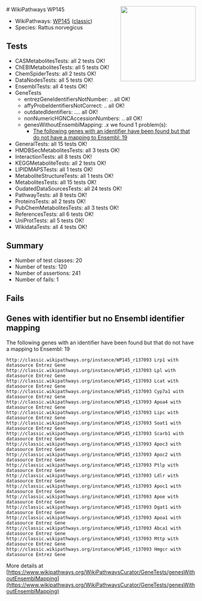 <img style="float: right; width: 200px" src="https://upload.wikimedia.org/wikipedia/commons/thumb/8/83/Wplogo_with_text_500.png/640px-Wplogo_with_text_500.png" />
# WikiPathways WP145

* WikiPathways: [WP145](https://wikipathways.org/pathways/WP145) ([classic](https://classic.wikipathways.org/instance/WP145))
* Species: Rattus norvegicus
## Tests
* CASMetabolitesTests: all 2 tests OK!
* ChEBIMetabolitesTests: all 5 tests OK!
* ChemSpiderTests: all 2 tests OK!
* DataNodesTests: all 5 tests OK!
* EnsemblTests: all 4 tests OK!
* GeneTests
    * entrezGeneIdentifiersNotNumber: .. all OK!
    * affyProbeIdentifiersNotCorrect: .. all OK!
    * outdatedIdentifiers: .... all OK!
    * nonNumericHGNCAccessionNumbers: .. all OK!
    * genesWithoutEnsemblMapping: .x we found 1 problem(s):
        * [The following genes with an identifier have been found but that do not have a mapping to Ensembl: 19](#c4e54316)
* GeneralTests: all 15 tests OK!
* HMDBSecMetabolitesTests: all 3 tests OK!
* InteractionTests: all 8 tests OK!
* KEGGMetaboliteTests: all 2 tests OK!
* LIPIDMAPSTests: all 1 tests OK!
* MetaboliteStructureTests: all 1 tests OK!
* MetabolitesTests: all 15 tests OK!
* OudatedDataSourcesTests: all 24 tests OK!
* PathwayTests: all 8 tests OK!
* ProteinsTests: all 2 tests OK!
* PubChemMetabolitesTests: all 3 tests OK!
* ReferencesTests: all 6 tests OK!
* UniProtTests: all 5 tests OK!
* WikidataTests: all 4 tests OK!


## Summary

* Number of test classes: 20
* Number of tests: 120
* Number of assertions: 241
* Number of fails: 1

## Fails

<a name="c4e54316" />

## Genes with identifier but no Ensembl identifier mapping

The following genes with an identifier have been found but that do not have a mapping to Ensembl: 19
```
http://classic.wikipathways.org/instance/WP145_r137093 Lrp1 with datasource Entrez Gene
http://classic.wikipathways.org/instance/WP145_r137093 Lpl with datasource Entrez Gene
http://classic.wikipathways.org/instance/WP145_r137093 Lcat with datasource Entrez Gene
http://classic.wikipathways.org/instance/WP145_r137093 Cyp7a1 with datasource Entrez Gene
http://classic.wikipathways.org/instance/WP145_r137093 Apoa4 with datasource Entrez Gene
http://classic.wikipathways.org/instance/WP145_r137093 Lipc with datasource Entrez Gene
http://classic.wikipathways.org/instance/WP145_r137093 Soat1 with datasource Entrez Gene
http://classic.wikipathways.org/instance/WP145_r137093 Scarb1 with datasource Entrez Gene
http://classic.wikipathways.org/instance/WP145_r137093 Apoc3 with datasource Entrez Gene
http://classic.wikipathways.org/instance/WP145_r137093 Apoc2 with datasource Entrez Gene
http://classic.wikipathways.org/instance/WP145_r137093 Ptlp with datasource Entrez Gene
http://classic.wikipathways.org/instance/WP145_r137093 Ldlr with datasource Entrez Gene
http://classic.wikipathways.org/instance/WP145_r137093 Apoc1 with datasource Entrez Gene
http://classic.wikipathways.org/instance/WP145_r137093 Apoe with datasource Entrez Gene
http://classic.wikipathways.org/instance/WP145_r137093 Dgat1 with datasource Entrez Gene
http://classic.wikipathways.org/instance/WP145_r137093 Apoa1 with datasource Entrez Gene
http://classic.wikipathways.org/instance/WP145_r137093 Abca1 with datasource Entrez Gene
http://classic.wikipathways.org/instance/WP145_r137093 Mttp with datasource Entrez Gene
http://classic.wikipathways.org/instance/WP145_r137093 Hmgcr with datasource Entrez Gene
```

More details at [https://www.wikipathways.org/WikiPathwaysCurator/GeneTests/genesWithoutEnsemblMapping](https://www.wikipathways.org/WikiPathwaysCurator/GeneTests/genesWithoutEnsemblMapping)

